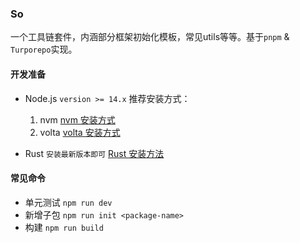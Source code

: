 ### So

一个工具链套件，内涵部分框架初始化模板，常见utils等等。基于`pnpm` & `Turporepo`实现。

#### 开发准备

- Node.js
  `version >= 14.x`
  推荐安装方式：
  1. nvm
     [nvm 安装方式](https://github.com/nvm-sh/nvm)
  2. volta
     [volta 安装方式](https://github.com/volta-cli/volta)


- Rust
  `安装最新版本即可`
  [Rust 安装方法](https://www.rust-lang.org/tools/install)


#### 常见命令

- 单元测试 `npm run dev`
- 新增子包 `npm run init <package-name>`
- 构建    `npm run build`